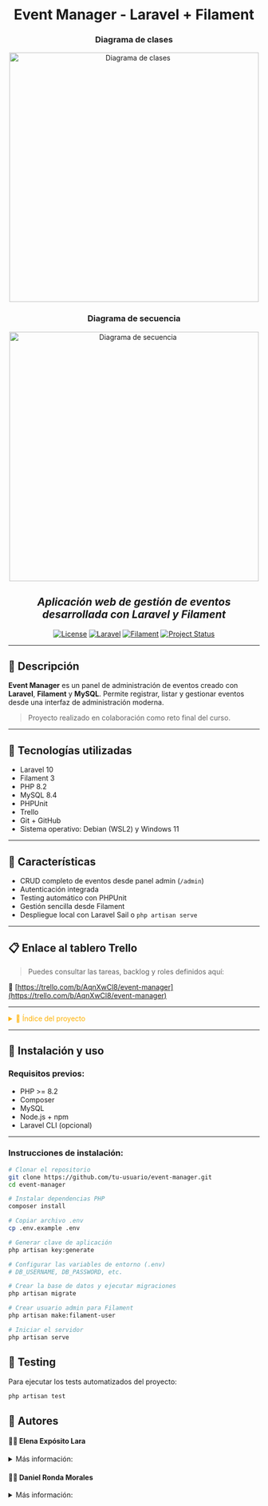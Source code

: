 <div align="center">

# **Event Manager - Laravel + Filament**

### Diagrama de clases

<img src="https://i.imgur.com/ZeE86rI.png" alt="Diagrama de clases" width="500" />

### Diagrama de secuencia

<img src="https://i.imgur.com/Z1n6PEd.png" alt="Diagrama de secuencia" width="500" />

## _Aplicación web de gestión de eventos desarrollada con Laravel y Filament_

[![License](https://img.shields.io/badge/License-MIT-blue.svg)](https://opensource.org/licenses/MIT)
[![Laravel](https://img.shields.io/badge/Laravel-10.x-red.svg)](https://laravel.com/)
[![Filament](https://img.shields.io/badge/Filament-3.x-purple.svg)](https://filamentphp.com/)
[![Project Status](https://img.shields.io/badge/Project-Active-green.svg)]()

</div>

---

## 📌 Descripción

**Event Manager** es un panel de administración de eventos creado con **Laravel**, **Filament** y **MySQL**. Permite registrar, listar y gestionar eventos desde una interfaz de administración moderna.

> Proyecto realizado en colaboración como reto final del curso.

---

## 🔧 Tecnologías utilizadas

- Laravel 10
- Filament 3
- PHP 8.2
- MySQL 8.4
- PHPUnit
- Trello
- Git + GitHub
- Sistema operativo: Debian (WSL2) y Windows 11

---

## 🧩 Características

- CRUD completo de eventos desde panel admin (`/admin`)
- Autenticación integrada
- Testing automático con PHPUnit
- Gestión sencilla desde Filament
- Despliegue local con Laravel Sail o `php artisan serve`

---

## 📋 Enlace al tablero Trello

> Puedes consultar las tareas, backlog y roles definidos aquí:

🔗 [https://trello.com/b/AqnXwCl8/event-manager](https://trello.com/b/AqnXwCl8/event-manager)

---

<details>
<summary style="color: rgb(255, 177, 0);">📁 Índice del proyecto</summary>

- [📌 Descripción](#-descripción)
- [🔧 Tecnologías utilizadas](#-tecnologías-utilizadas)
- [🧩 Características](#-características)
- [📋 Enlace al tablero Trello](#enlace-al-tablero-trello)
- [🚀 Instalación y uso](#-instalación-y-uso)
- [🧪 Testing](#-testing)
- [🤝 Autores](#-autores)

</details>

---

## 🚀 Instalación y uso

### Requisitos previos:

- PHP >= 8.2
- Composer
- MySQL
- Node.js + npm
- Laravel CLI (opcional)

---

### Instrucciones de instalación:

```bash
# Clonar el repositorio
git clone https://github.com/tu-usuario/event-manager.git
cd event-manager

# Instalar dependencias PHP
composer install

# Copiar archivo .env
cp .env.example .env

# Generar clave de aplicación
php artisan key:generate

# Configurar las variables de entorno (.env)
# DB_USERNAME, DB_PASSWORD, etc.

# Crear la base de datos y ejecutar migraciones
php artisan migrate

# Crear usuario admin para Filament
php artisan make:filament-user

# Iniciar el servidor
php artisan serve
```

## 🧪 Testing

Para ejecutar los tests automatizados del proyecto:

```bash
php artisan test
```

## 🤝 Autores
#### 👩‍💻 **Elena Expósito Lara**

<details>
<summary>Más información:</summary>
  
- GitHub: [ElenaExposito](https://github.com/ElenaExposito)
- Linkedin: [Elena Expósito Lara](https://www.linkedin.com/in/elena-exp%C3%B3sito-lara/)
  
</details>

#### 👨‍💻 **Daniel Ronda Morales**

<details>
<summary>Más información:</summary>
  
- GitHub: [DaniRonda](https://github.com/DaniRonda)
- Linkedin: [Daniel Ronda Morales](https://www.linkedin.com/in/daniel-ronda-morales/)
  
</details>
